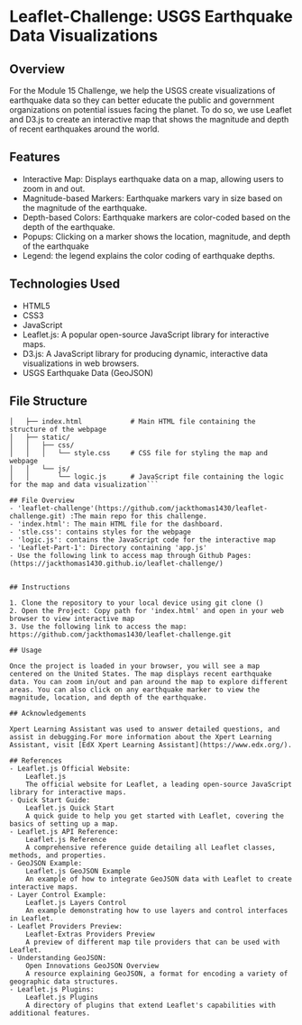 # Leaflet-Challenge: USGS Earthquake Data Visualizations

## Overview

For the Module 15 Challenge, we help the USGS create visualizations of earthquake data so they can better educate the public and government organizations on potential issues facing the planet. To do so, we use Leaflet and D3.js to create an interactive map that shows the magnitude and depth of recent earthquakes around the world. 
 
 ## Features
 
- Interactive Map: Displays earthquake data on a map, allowing users to zoom in and out.
- Magnitude-based Markers: Earthquake markers vary in size based on the magnitude of the earthquake.
- Depth-based Colors: Earthquake markers are color-coded based on the depth of the earthquake.
- Popups: Clicking on a marker shows the location, magnitude, and depth of the earthquake
- Legend: the legend explains the color coding of earthquake depths.
    
## Technologies Used

- HTML5
- CSS3
- JavaScript
- Leaflet.js: A popular open-source JavaScript library for interactive maps.
- D3.js: A JavaScript library for producing dynamic, interactive data visualizations in web browsers.
- USGS Earthquake Data (GeoJSON)

## File Structure
```leaflet-challenge/
│   ├── index.html            # Main HTML file containing the structure of the webpage
│   ├── static/
│   │   ├── css/
│   │   │   └── style.css     # CSS file for styling the map and webpage
│   │   └── js/
│   │       └── logic.js      # JavaScript file containing the logic for the map and data visualization```

## File Overview
- 'leaflet-challenge'(https://github.com/jackthomas1430/leaflet-challenge.git) :The main repo for this challenge. 
- 'index.html': The main HTML file for the dashboard.
- 'stle.css': contains styles for the webpage
- 'logic.js': contains the JavaScript code for the interactive map 
- 'Leaflet-Part-1': Directory containing 'app.js'
- Use the following link to access map through Github Pages: (https://jackthomas1430.github.io/leaflet-challenge/)

       
## Instructions

1. Clone the repository to your local device using git clone ()
2. Open the Project: Copy path for 'index.html' and open in your web browser to view interactive map
3. Use the following link to access the map: https://github.com/jackthomas1430/leaflet-challenge.git

## Usage

Once the project is loaded in your browser, you will see a map centered on the United States. The map displays recent earthquake data. You can zoom in/out and pan around the map to explore different areas. You can also click on any earthquake marker to view the magnitude, location, and depth of the earthquake.
     
## Acknowledgements

Xpert Learning Assistant was used to answer detailed questions, and assist in debugging.For more information about the Xpert Learning Assistant, visit [EdX Xpert Learning Assistant](https://www.edx.org/). 
    
## References
- Leaflet.js Official Website:
    Leaflet.js
    The official website for Leaflet, a leading open-source JavaScript library for interactive maps.
- Quick Start Guide:
    Leaflet.js Quick Start
    A quick guide to help you get started with Leaflet, covering the basics of setting up a map.
- Leaflet.js API Reference:
    Leaflet.js Reference
    A comprehensive reference guide detailing all Leaflet classes, methods, and properties.
- GeoJSON Example:
    Leaflet.js GeoJSON Example
    An example of how to integrate GeoJSON data with Leaflet to create interactive maps.
- Layer Control Example:
    Leaflet.js Layers Control
    An example demonstrating how to use layers and control interfaces in Leaflet.
- Leaflet Providers Preview:
    Leaflet-Extras Providers Preview
    A preview of different map tile providers that can be used with Leaflet.
- Understanding GeoJSON:
    Open Innovations GeoJSON Overview
    A resource explaining GeoJSON, a format for encoding a variety of geographic data structures.
- Leaflet.js Plugins:
    Leaflet.js Plugins
    A directory of plugins that extend Leaflet's capabilities with additional features.




